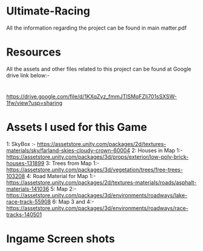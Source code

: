 # Ultimate-Racing

All the information regarding the project can be found in main matter.pdf

# Resources

All the assets and other files related to this project can be found at Google drive link below:-

#
https://drive.google.com/file/d/1KXqZyz_fmmJTlSMqFZIj701sSXSW-1fw/view?usp=sharing

# Assets I used for this Game

1: SkyBox :- https://assetstore.unity.com/packages/2d/textures-materials/sky/farland-skies-cloudy-crown-60004
2: Houses in Map 1:- https://assetstore.unity.com/packages/3d/props/exterior/low-poly-brick-houses-131899
3: Trees from Map 1:- https://assetstore.unity.com/packages/3d/vegetation/trees/free-trees-103208
4: Road Material for Map 1:- https://assetstore.unity.com/packages/2d/textures-materials/roads/asphalt-materials-141036
5: Map 2:- https://assetstore.unity.com/packages/3d/environments/roadways/lake-race-track-55908
6: Map 3 and 4:- https://assetstore.unity.com/packages/3d/environments/roadways/race-tracks-140501

# Ingame Screen shots

